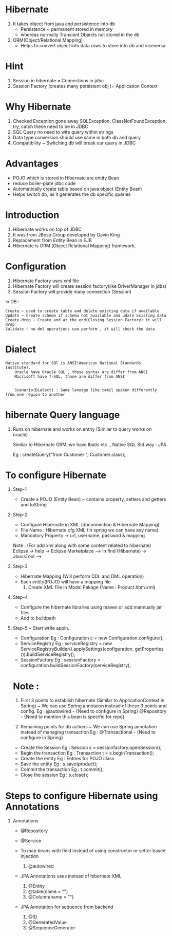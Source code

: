 # Hibernate
1. It takes object from java and persistence into db
    * Persistence ~ permanent stored in memory
    * whereas normally Transient Objects not stored in the db
2. ORM(Object/Relational Mapping) 
    * Helps to convert object into data rows to store into db and viceversa.



# Hint
1. Session in hibernate = Connections in jdbc
2. Session Factory (creates many persistent obj )=  Application Context





# Why Hibernate
1. Checked Exception gone away 
    SQLException, ClassNotFoundException, try, catch these need to be in JDBC 
2. SQL Query no need to wite query within strings
3. Data type conversion should use same in both db and query
4. Compatibility ~ Switching db will break our query in JDBC



# Advantages
* POJO which is stored in Hibernate are entity Bean
* reduce boiler-plate jdbc code
* Automatically create table based on java object (Entity Bean)
* Helps switch db, as it generates the db specific queries



# Introduction
1. Hibernate works on top of JDBC
2. It was from JBose Group developed by Gavin King
3. Replacement from Entity Bean in EJB
4. Hibernate is ORM (Object Relational Mapping) framework.



# Configuration
1. Hibernate Factory uses xml file
2. Hibernate Factory will create session factory(like DriverManager in jdbs)
3. Session Factory will provide many connection (Session)

In DB :

    Create ~ used to create table and delete existing data if available
    Update ~ Create schema if schema not available and udate existing data
    Create-drop - Create and at the end(Closing Session Factory) it will drop
    Validate ~ no dml operations can perform , it will check the data



# Dialect
    Native standard for SQl is ANSI(American National Standards Institute).
        Oracle have Oracle SQL , those syntax are differ from ANSI
        Micrisoft have T-SQL, those are differ from ANSI

        
        Scenario(Dialect) : Same lanuage like tamil spoken differently from one region to another



# hibernate Query language

1. Runs on hibernate and works on entity (Similar to query works on oracle)

    Similar to Hibernate ORM, we have Ibatis etc..,
    Native SQL
    Std way : JPA 

    Eg : createQuery("from Customer ", Customer.class);



# To configure Hibernate
1. Step-1
    * Create a POJO (Entity Bean)
        ~ contains property, setters and getters and toString


2. Step-2
    * Configure Hibernate in XML (dbconnection & Hibernate Mapping)
    * File Name : Hibernate.cfg.XML (In spring we can have any name)
    * Mandatory Property -> url, username, passwod & mapping

    Note : (For add xml along with some content related to hibernate)
        Eclipse -> help -> Eclipse Marketplace --> In find (Hibernate) -> JbossTool --> 


3. Step-3 
    * Hibernate Mapping  (Will perform DDL and DML operation)
    * Each entity(POJO) will have a mapping file
        1. Create XML File in Modal Pakage (Name : Product.hbm.xml)
                 

4. Step-4
    * Configure the hibernate libraries using maven or add mannually jar files
    * Add to buildpath


5. Step-5
    ~ Start write appln.

    * Configuration 
        Eg : Configuration c = new Configuration.configure();
    * ServiceRegistry
        Eg : serviceRegistry = new ServiceRegistryBuilder().applySettings(configuration.    getProperties   ()).buildServiceRegistry();
    * SessionFactory
        Eg : sessionFactory = configuration.buildSessionFactory(serviceRegistry);

    # Note : 
    1. First 3 points to establish hibernate (Similar to ApplicationContext in Spring)
        ~ We can use Spring annotaion instead of these 3 points and config.
            Eg : @autowired - {Need to configure in Spring}
                @Repository - {Need to mention this bean is specific for repo}

    2. Remaining points for db actions
        ~ We can use Spring annotation instead of managing transaction
            Eg : @Transactional - {Need to configure in Spring}

    * Create the Session
        Eg : Session s = sessionfactory.openSession();
    * Begin the transaction
        Eg : Transaction t = s.beginTransaction();
    * Create the entity
        Eg : Entries for POJO class
    * Save the entity
        Eg : s.save(product);
    * Commit the transaction
        Eg : t.commit();
    * Close the session
        Eg : s.close();



# Steps to configure Hibernate  using Annotations

1. Annotations
    * @Repository   
    * @Service
    * To map beans with field instead of using constructor or setter based injection
        1. @autowired
    
    *  JPA Annotations uses instead of hibernate XML
        1. @Entity
        2. @table(name = "")
        3. @Column(name = "")
    * JPA Annotation for sequence from backend 
        1. @ID
        2. @GeneratedValue
        3. @SequenceGenerator        


